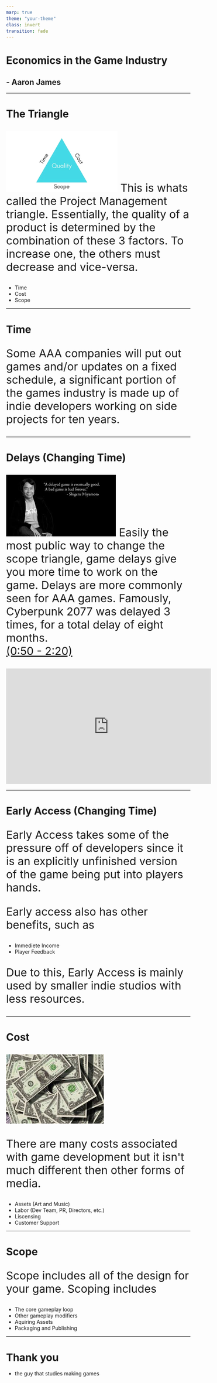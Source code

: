 ```yaml
---
marp: true
theme: "your-theme"
class: invert
transition: fade
---
```

<!-- npx @marp-team/marp-cli@latest slides.md --html -o index.html --theme theme.css -->


# Economics in the Game Industry

## - Aaron James


---

# The Triangle

<style>
p {
   font-size: 25px
}
 </style>


![bg right 80% ](scopetriangle.png)
This is whats called the Project Management triangle. Essentially, the quality of a product is determined by the combination of these 3 factors. To increase one, the others must decrease and vice-versa.
- Time
- Cost
- Scope

---
# Time
<style>
p {
   font-size: 30px
}
 </style>


Some AAA companies will put out games and/or updates on a fixed schedule, a significant portion of the games industry is made up of indie developers working on side projects for ten years.


---
# Delays (Changing Time)
[![bg right  90% ](delaysquote.jpeg)](https://youtu.be/t1AStyYpBhw?si=r79Gn5iUZUiRCbwL&t=50)
Easily the most public way to change the scope triangle, game delays give you more time to work on the game. Delays are more commonly seen for AAA games. Famously, Cyberpunk 2077 was delayed 3 times, for a total delay of eight months.   
[(0:50 - 2:20)](https://youtu.be/t1AStyYpBhw?si=r79Gn5iUZUiRCbwL&t=50)
<iframe width="560" height="315" src="https://www.youtube.com/embed/t1AStyYpBhw?si=r79Gn5iUZUiRCbwL&amp;start=50" title="YouTube video player" frameborder="0" allow="accelerometer; autoplay; clipboard-write; encrypted-media; gyroscope; picture-in-picture; web-share" referrerpolicy="strict-origin-when-cross-origin" allowfullscreen></iframe>


---
# Early Access (Changing Time)
Early Access takes some of the pressure off of developers since it is an explicitly unfinished version of the game being put into players hands.

Early access also has other benefits, such as 
- Immediete Income
- Player Feedback

Due to this, Early Access is mainly used by smaller indie studios with less resources.

---
# Cost

![bg right](money.jpeg)



There are many costs associated with game development but it isn't much different then other forms of media.
- Assets (Art and Music)
- Labor (Dev Team, PR, Directors, etc.)
- Liscensing 
- Customer Support
  

---

# Scope

Scope includes all of the design for your game. Scoping includes
- The core gameplay loop
- Other gameplay modifiers
- Aquiring Assets
- Packaging and Publishing
---

# Thank you
- the guy that studies making games 